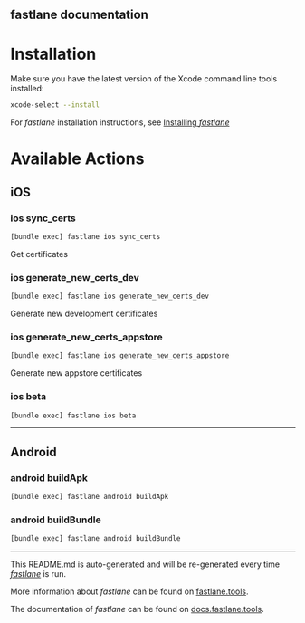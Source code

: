 fastlane documentation
----

# Installation

Make sure you have the latest version of the Xcode command line tools installed:

```sh
xcode-select --install
```

For _fastlane_ installation instructions, see [Installing _fastlane_](https://docs.fastlane.tools/#installing-fastlane)

# Available Actions

## iOS

### ios sync_certs

```sh
[bundle exec] fastlane ios sync_certs
```

Get certificates

### ios generate_new_certs_dev

```sh
[bundle exec] fastlane ios generate_new_certs_dev
```

Generate new development certificates

### ios generate_new_certs_appstore

```sh
[bundle exec] fastlane ios generate_new_certs_appstore
```

Generate new appstore certificates

### ios beta

```sh
[bundle exec] fastlane ios beta
```



----


## Android

### android buildApk

```sh
[bundle exec] fastlane android buildApk
```



### android buildBundle

```sh
[bundle exec] fastlane android buildBundle
```



----

This README.md is auto-generated and will be re-generated every time [_fastlane_](https://fastlane.tools) is run.

More information about _fastlane_ can be found on [fastlane.tools](https://fastlane.tools).

The documentation of _fastlane_ can be found on [docs.fastlane.tools](https://docs.fastlane.tools).
